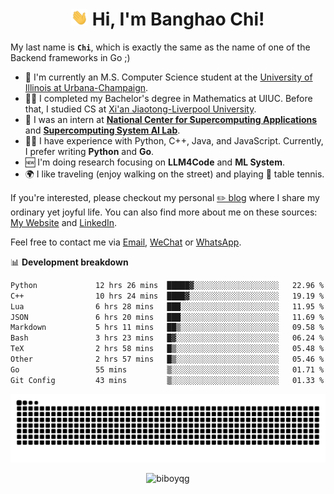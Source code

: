 <h1 align="center"><img src="assets/hi.gif" height="26" alt="wave"/> Hi, I'm Banghao Chi!</h1>

My last name is **`Chi`**, which is exactly the same as the name of one of the Backend frameworks in Go ;)

- 🏫 I'm currently an M.S. Computer Science student at the [University of Illinois at Urbana-Champaign](https://illinois.edu/).
- 👨‍🎓 I completed my Bachelor's degree in Mathematics at UIUC. Before that, I studied CS at [Xi'an Jiaotong-Liverpool University](https://www.xjtlu.edu.cn/en).
- 💼 I was an intern at **[National Center for Supercomputing Applications](https://www.ncsa.illinois.edu/)** and **[Supercomputing System AI Lab](https://supercomputing-system-ai-lab.github.io/)**.
- 👨‍💻 I have experience with Python, C++, Java, and JavaScript. Currently, I prefer writing **Python** and **Go**.
- 🆕 I'm doing research focusing on **LLM4Code** and **ML System**.
- 🌍 I like traveling (enjoy walking on the street) and playing 🏓 table tennis.

If you're interested, please checkout my personal [✏️ blog](https://banghao.live) where I share my ordinary yet joyful life. You can also find more about me on these sources: [My Website](https://biboyqg.github.io/) and [LinkedIn](https://www.linkedin.com/in/banghao-chi-550737276/).

Feel free to contact me via <a href="mailto:banghao2@illinois.edu">Email</a>, [WeChat](id:banghao1023) or [WhatsApp](+12173286124).

📊 **Development breakdown**

<!--START_SECTION:waka-->

```txt
Python             12 hrs 26 mins  █████▓░░░░░░░░░░░░░░░░░░░   22.96 %
C++                10 hrs 24 mins  ████▓░░░░░░░░░░░░░░░░░░░░   19.19 %
Lua                6 hrs 28 mins   ███░░░░░░░░░░░░░░░░░░░░░░   11.95 %
JSON               6 hrs 20 mins   ███░░░░░░░░░░░░░░░░░░░░░░   11.69 %
Markdown           5 hrs 11 mins   ██▒░░░░░░░░░░░░░░░░░░░░░░   09.58 %
Bash               3 hrs 23 mins   █▓░░░░░░░░░░░░░░░░░░░░░░░   06.24 %
TeX                2 hrs 58 mins   █▒░░░░░░░░░░░░░░░░░░░░░░░   05.48 %
Other              2 hrs 57 mins   █▒░░░░░░░░░░░░░░░░░░░░░░░   05.46 %
Go                 55 mins         ▒░░░░░░░░░░░░░░░░░░░░░░░░   01.71 %
Git Config         43 mins         ▒░░░░░░░░░░░░░░░░░░░░░░░░   01.33 %
```

<!--END_SECTION:waka-->

<picture>
  <source media="(prefers-color-scheme: dark)" srcset="https://raw.githubusercontent.com/BiboyQG/BiboyQG/output/github-contribution-grid-snake-dark.svg">
  <source media="(prefers-color-scheme: light)" srcset="https://raw.githubusercontent.com/BiboyQG/BiboyQG/output/github-contribution-grid-snake.svg">
  <img alt="github contribution grid snake animation" src="https://raw.githubusercontent.com/BiboyQG/BiboyQG/output/github-contribution-grid-snake.svg">
</picture>

<br>

<p align="center"><img src="https://komarev.com/ghpvc/?username=biboyqg&label=Profile%20views&color=0e75b6&style=flat" alt="biboyqg" /> </p>

</div>
